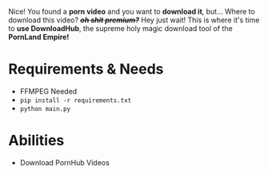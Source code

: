 Nice! You found a **porn video** and you want to **download it**, but... Where to download this video? ***~~oh shit premium?~~*** Hey just wait! This is where it's time to **use DownloadHub**, the supreme holy magic download tool of the **PornLand Empire!**

# Requirements & Needs
- FFMPEG Needed
- `pip install -r requirements.txt`
- `python main.py`

# Abilities
- Download PornHub Videos
